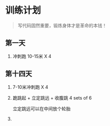 # 训练计划

> 写代码固然重要，锻炼身体才是革命的本钱！

## 第一天

1. 冲刺跑 10-15米 X 4

## 第十四天

1. 7-10米冲刺跑  X 4

2. 跪跳起 + 立定跳远 + 收腹跳 4 sets of 6 

   立定跳远可以在中间放个轮胎

3. 